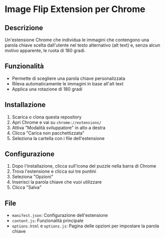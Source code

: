 # Image Flip Extension per Chrome

## Descrizione
Un'estensione Chrome che individua le immagini che contengono una parola chiave scelta dall'utente nel testo alternativo (alt text) e, senza alcun motivo apparente, le ruota di 180 gradi.

## Funzionalità
- Permette di scegliere una parola chiave personalizzata
- Rileva automaticamente le immagini in base all'alt text
- Applica una rotazione di 180 gradi

## Installazione
1. Scarica o clona questa repository
2. Apri Chrome e vai su `chrome://extensions/`
3. Attiva "Modalità sviluppatore" in alto a destra
4. Clicca "Carica non pacchettizzata"
5. Seleziona la cartella con i file dell'estensione

## Configurazione
1. Dopo l'installazione, clicca sull'icona del puzzle nella barra di Chrome
2. Trova l'estensione e clicca sui tre puntini
3. Seleziona "Opzioni"
4. Inserisci la parola chiave che vuoi utilizzare
5. Clicca "Salva"

## File
- `manifest.json`: Configurazione dell'estensione
- `content.js`: Funzionalità principale
- `options.html` e `options.js`: Pagina delle opzioni per impostare la parola chiave

